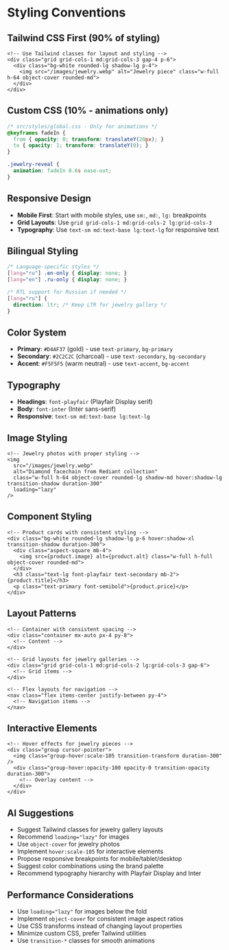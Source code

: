 # Styling Conventions

## Tailwind CSS First (90% of styling)
```astro
<!-- Use Tailwind classes for layout and styling -->
<div class="grid grid-cols-1 md:grid-cols-3 gap-4 p-6">
  <div class="bg-white rounded-lg shadow-lg p-4">
    <img src="/images/jewelry.webp" alt="Jewelry piece" class="w-full h-64 object-cover rounded-md">
  </div>
</div>
```

## Custom CSS (10% - animations only)
```css
/* src/styles/global.css - Only for animations */
@keyframes fadeIn {
  from { opacity: 0; transform: translateY(20px); }
  to { opacity: 1; transform: translateY(0); }
}

.jewelry-reveal {
  animation: fadeIn 0.6s ease-out;
}
```

## Responsive Design
- **Mobile First**: Start with mobile styles, use `sm:`, `md:`, `lg:` breakpoints
- **Grid Layouts**: Use `grid grid-cols-1 md:grid-cols-2 lg:grid-cols-3`
- **Typography**: Use `text-sm md:text-base lg:text-lg` for responsive text

## Bilingual Styling
```css
/* Language-specific styles */
[lang="ru"] .en-only { display: none; }
[lang="en"] .ru-only { display: none; }

/* RTL support for Russian if needed */
[lang="ru"] {
  direction: ltr; /* Keep LTR for jewelry gallery */
}
```

## Color System
- **Primary**: `#D4AF37` (gold) - use `text-primary`, `bg-primary`
- **Secondary**: `#2C2C2C` (charcoal) - use `text-secondary`, `bg-secondary`
- **Accent**: `#F5F5F5` (warm neutral) - use `text-accent`, `bg-accent`

## Typography
- **Headings**: `font-playfair` (Playfair Display serif)
- **Body**: `font-inter` (Inter sans-serif)
- **Responsive**: `text-sm md:text-base lg:text-lg`

## Image Styling
```astro
<!-- Jewelry photos with proper styling -->
<img 
  src="/images/jewelry.webp" 
  alt="Diamond facechain from Rediant collection"
  class="w-full h-64 object-cover rounded-lg shadow-md hover:shadow-lg transition-shadow duration-300"
  loading="lazy"
/>
```

## Component Styling
```astro
<!-- Product cards with consistent styling -->
<div class="bg-white rounded-lg shadow-lg p-6 hover:shadow-xl transition-shadow duration-300">
  <div class="aspect-square mb-4">
    <img src={product.image} alt={product.alt} class="w-full h-full object-cover rounded-md">
  </div>
  <h3 class="text-lg font-playfair text-secondary mb-2">{product.title}</h3>
  <p class="text-primary font-semibold">{product.price}</p>
</div>
```

## Layout Patterns
```astro
<!-- Container with consistent spacing -->
<div class="container mx-auto px-4 py-8">
  <!-- Content -->
</div>

<!-- Grid layouts for jewelry galleries -->
<div class="grid grid-cols-1 md:grid-cols-2 lg:grid-cols-3 gap-6">
  <!-- Grid items -->
</div>

<!-- Flex layouts for navigation -->
<nav class="flex items-center justify-between py-4">
  <!-- Navigation items -->
</nav>
```

## Interactive Elements
```astro
<!-- Hover effects for jewelry pieces -->
<div class="group cursor-pointer">
  <img class="group-hover:scale-105 transition-transform duration-300" />
  <div class="group-hover:opacity-100 opacity-0 transition-opacity duration-300">
    <!-- Overlay content -->
  </div>
</div>
```

## AI Suggestions
- Suggest Tailwind classes for jewelry gallery layouts
- Recommend `loading="lazy"` for images
- Use `object-cover` for jewelry photos
- Implement `hover:scale-105` for interactive elements
- Propose responsive breakpoints for mobile/tablet/desktop
- Suggest color combinations using the brand palette
- Recommend typography hierarchy with Playfair Display and Inter

## Performance Considerations
- Use `loading="lazy"` for images below the fold
- Implement `object-cover` for consistent image aspect ratios
- Use CSS transforms instead of changing layout properties
- Minimize custom CSS, prefer Tailwind utilities
- Use `transition-*` classes for smooth animations
